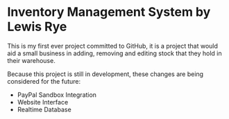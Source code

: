 # Inventory Management System by Lewis Rye
This is my first ever project committed to GitHub, it is a project that would aid a small business in adding, removing and editing stock that they hold in their warehouse.

Because this project is still in development, these changes are being considered for the future:
- PayPal Sandbox Integration
- Website Interface
- Realtime Database
